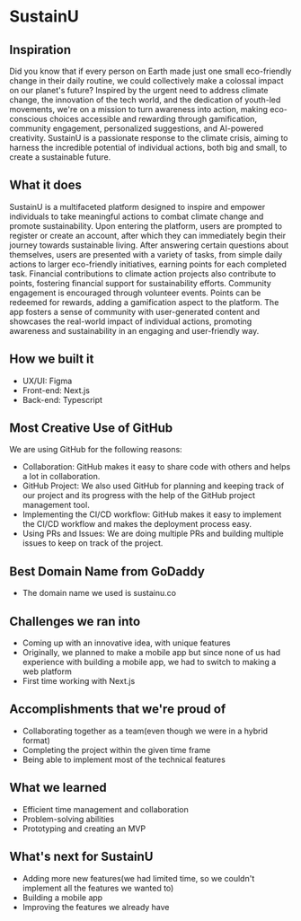 # SustainU

## Inspiration
Did you know that if every person on Earth made just one small eco-friendly change in their daily routine, we could collectively make a colossal impact on our planet's future? Inspired by the urgent need to address climate change, the innovation of the tech world, and the dedication of youth-led movements, we're on a mission to turn awareness into action, making eco-conscious choices accessible and rewarding through gamification, community engagement, personalized suggestions, and AI-powered creativity. SustainU is a passionate response to the climate crisis, aiming to harness the incredible potential of individual actions, both big and small, to create a sustainable future. 

## What it does
SustainU is a multifaceted platform designed to inspire and empower individuals to take meaningful actions to combat climate change and promote sustainability. Upon entering the platform, users are prompted to register or create an account, after which they can immediately begin their journey towards sustainable living. After answering certain questions about themselves, users are presented with a variety of tasks, from simple daily actions to larger eco-friendly initiatives, earning points for each completed task. Financial contributions to climate action projects also contribute to points, fostering financial support for sustainability efforts. Community engagement is encouraged through volunteer events. Points can be redeemed for rewards, adding a gamification aspect to the platform. The app fosters a sense of community with user-generated content and showcases the real-world impact of individual actions, promoting awareness and sustainability in an engaging and user-friendly way.

## How we built it
- UX/UI: Figma
- Front-end: Next.js
- Back-end: Typescript

## Most Creative Use of GitHub
We are using GitHub for the following reasons:

- Collaboration: GitHub makes it easy to share code with others and helps a lot in collaboration.
- GitHub Project: We also used GitHub for planning and keeping track of our project and its progress with the help of the GitHub project management tool.
- Implementing the CI/CD workflow: GitHub makes it easy to implement the CI/CD workflow and makes the deployment process easy.
- Using PRs and Issues: We are doing multiple PRs and building multiple issues to keep on track of the project.

## Best Domain Name from GoDaddy
- The domain name we used is sustainu.co


## Challenges we ran into
- Coming up with an innovative idea, with unique features
- Originally, we planned to make a mobile app but since none of us had experience with building a mobile app, we had to switch to making a web platform
- First time working with Next.js


## Accomplishments that we're proud of
- Collaborating together as a team(even though we were in a hybrid format)
- Completing the project within the given time frame
- Being able to implement most of the technical features

## What we learned
- Efficient time management and collaboration
- Problem-solving abilities
- Prototyping and creating an MVP

## What's next for SustainU
- Adding more new features(we had limited time, so we couldn't implement all the features we wanted to)
- Building a mobile app
- Improving the features we already have

